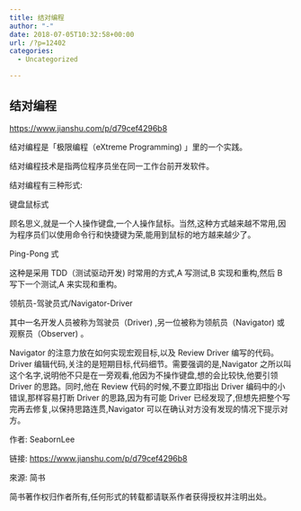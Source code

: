 ```yaml
---
title: 结对编程
author: "-"
date: 2018-07-05T10:32:58+00:00
url: /?p=12402
categories:
  - Uncategorized

---
```

## 结对编程
https://www.jianshu.com/p/d79cef4296b8
  
结对编程是「极限编程（eXtreme Programming) 」里的一个实践。
  
结对编程技术是指两位程序员坐在同一工作台前开发软件。
  
结对编程有三种形式: 

键盘鼠标式
  
顾名思义,就是一个人操作键盘,一个人操作鼠标。当然,这种方式越来越不常用,因为程序员们以使用命令行和快捷键为荣,能用到鼠标的地方越来越少了。

Ping-Pong 式
  
这种是采用 TDD（测试驱动开发) 时常用的方式,A 写测试,B 实现和重构,然后 B 写下一个测试,A 来实现和重构。

领航员-驾驶员式/Navigator-Driver
  
其中一名开发人员被称为驾驶员（Driver) ,另一位被称为领航员（Navigator) 或观察员（Observer) 。
  
Navigator 的注意力放在如何实现宏观目标,以及 Review Driver 编写的代码。 Driver 编辑代码,关注的是短期目标,代码细节。需要强调的是,Navigator 之所以叫这个名字,说明他不只是在一旁观看,他因为不操作键盘,想的会比较快,他要引领 Driver 的思路。同时,他在 Review 代码的时候,不要立即指出 Driver 编码中的小错误,那样容易打断 Driver 的思路,因为有可能 Driver 已经发现了,但想先把整个写完再去修复,以保持思路连贯,Navigator 可以在确认对方没有发现的情况下提示对方。

作者: SeabornLee
  
链接: https://www.jianshu.com/p/d79cef4296b8
  
來源: 简书
  
简书著作权归作者所有,任何形式的转载都请联系作者获得授权并注明出处。